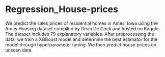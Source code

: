 # Regression_House-prices

We predict the sales prices of residential homes in Ames, Iowa using the Ames Housing dataset compiled by Dean De Cock and hosted on Kaggle. The dataset includes 79 explanatory variables. After preprocessing the data, we train a XGBoost model and determine the best estimator for the model through hyperparameter tuning. We then predict house prices on unseen data. 
